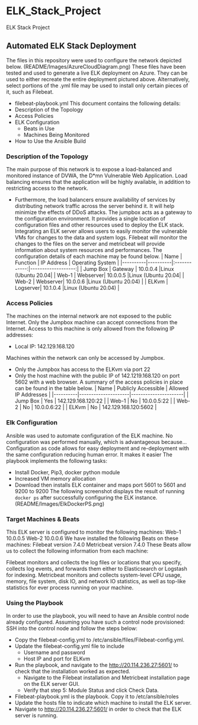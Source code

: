 # ELK_Stack_Project
ELK Stack Project
## Automated ELK Stack Deployment
The files in this repository were used to configure the network depicted below.
(README/Images/AzureCloudDiagram.png)
These files have been tested and used to generate a live ELK deployment on Azure. They can be used to either recreate the entire deployment pictured above. Alternatively, select portions of the .yml file may be used to install only certain pieces of it, such as Filebeat.
  - filebeat-playbook.yml
This document contains the following details:
- Description of the Topology
- Access Policies
- ELK Configuration
  - Beats in Use
  - Machines Being Monitored
- How to Use the Ansible Build
### Description of the Topology
The main purpose of this network is to expose a load-balanced and monitored instance of DVWA, the D*mn Vulnerable Web Application.
Load balancing ensures that the application will be highly available, in addition to restricting access to the network.
- Furthermore, the load balancers ensure availability of services by distributing network traffic across the server behind it. It will help minimize the effects of DDoS attacks. The jumpbox acts as a gateway to the configuration environment. It provides a single location of configuration files and other resources used to deploy the ELK stack.
Integrating an ELK server allows users to easily monitor the vulnerable VMs for changes to the data and system logs.
Filebeat will monitor the changes to the files on the server and metricbeat will provide information about system resources and performances.
The configuration details of each machine may be found below.
| Name     | Function | IP Address | Operating System  |
|----------|----------|:------------:|-------------------:|
| Jump Box | Gateway  | 10.0.0.4   |Linux (Ubuntu 20.04|
| Web-1    | Webserver| 10.0.0.5   |Linux (Ubuntu 20.04|
| Web-2    | Webserver| 10.0.0.6   |Linux (Ubuntu 20.04) |
| ELKvm    | Logserver| 10.1.0.4   |Linux (Ubuntu 20.04) |
### Access Policies
The machines on the internal network are not exposed to the public Internet. 
Only the Jumpbox machine can accept connections from the Internet. Access to this machine is only allowed from the following IP addresses:
-  Local IP: 142.129.168.120
 
Machines within the network can only be accessed by Jumpbox.
- Only the Jumpbox has access to the ELKvm via port 22
- Only the host machine with the public IP of 142.1219.168.120 on port 5602 with a web browser.
A summary of the access policies in place can be found in the table below.
| Name     | Publicly Accessible | Allowed IP Addresses |
|----------|---------------------|----------------------|
| Jump Box | Yes                 | 142.129.168.120:22   |
| Web-1    | No                  | 10.0.0.5:22          |
| Web-2    | No                  | 10.0.0.6:22          |
| ELKvm    | No                  | 142.129.168.120:5602 |
### Elk Configuration
Ansible was used to automate configuration of the ELK machine. No configuration was performed manually, which is advantageous because...
Configuration as code allows for easy deployment and re-deployment with the same configuration reducing human error. It makes it easier
The playbook implements the following tasks: 
- Install Docker, Pip3, docker python module
- Increased VM memory allocation
- Download then installs ELK container and maps port 5601 to 5601 and 9200 to 9200
The following screenshot displays the result of running `docker ps` after successfully configuring the ELK instance.
 (README/Images/ElkDockerPS.png) 
### Target Machines & Beats
This ELK server is configured to monitor the following machines:
Web-1 10.0.0.5
Web-2 10.0.0.6
We have installed the following Beats on these machines:
Filebeat version 7.4.0
Metricbeat version 7.4.0
These Beats allow us to collect the following information from each machine:

Filebeat monitors and collects the log files or locations that you specify, collects log events, and forwards them either to Elasticsearch or Logstash for indexing.
Metricbeat monitors and collects system-level CPU usage, memory, file system, disk IO, and network IO statistics, as well as top-like statistics for ever process running on your machine. 
### Using the Playbook
In order to use the playbook, you will need to have an Ansible control node already configured. Assuming you have such a control node provisioned: 
SSH into the control node and follow the steps below:
- Copy the filebeat-config.yml to /etc/ansible/files/Filebeat-config.yml.
- Update the filebeat-config.yml file to include
  - Username and password
  - Host IP and port for ELKvm
- Run the playbook, and navigate to the http://20.114.236.27:5601/ to check that the installation worked as expected.
  - Navigate to the Filebeat installation and Metricbeat installation page on the ELK server GUI.
  - Verify that step 5: Module Status and click Check Data.
- Filebeat-playbook.yml is the playbook. Copy it to /etc/ansible/roles
- Update the hosts file to indicate which machine to install the ELK server.
- Navigate to http://20.114.236.27:5601/ in order to check that the ELK server is running.
